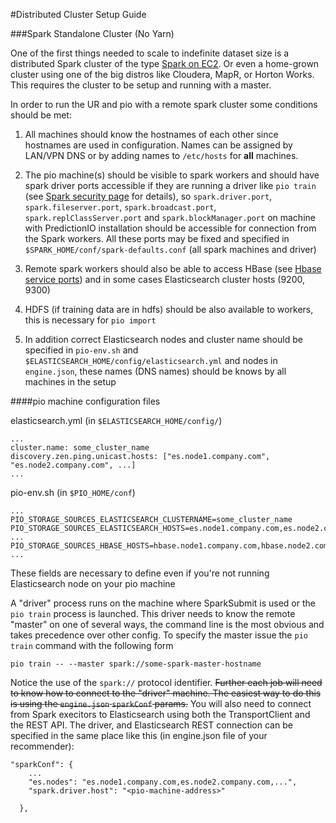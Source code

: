 #Distributed Cluster Setup Guide

###Spark Standalone Cluster (No Yarn)

One of the first things needed to scale to indefinite dataset size is a distributed Spark cluster of the type [Spark on EC2](http://spark.apache.org/docs/latest/ec2-scripts.html). Or even a home-grown cluster using one of the big distros like Cloudera, MapR, or Horton Works. This requires the cluster to be setup and running with a master. 

In order to run the UR and pio with a remote spark cluster some conditions should be met:

1. All machines should know the hostnames of each other since hostnames are used in configuration. Names can be assigned by LAN/VPN DNS or by adding names to `/etc/hosts` for **all** machines.

2. The pio machine(s) should be visible to spark workers and should have spark driver ports accessible if they are running a driver like `pio train` (see [Spark security page](http://spark.apache.org/docs/latest/security.html#configuring-ports-for-network-security) for details), so `spark.driver.port`, `spark.fileserver.port`, `spark.broadcast.port`, `spark.replClassServer.port` and `spark.blockManager.port` on machine with PredictionIO installation should be accessible for connection from the Spark workers. All these ports may be fixed and specified in `$SPARK_HOME/conf/spark-defaults.conf` (all spark machines and driver)

3. Remote spark workers should also be able to access HBase (see [Hbase service ports](https://docs.hortonworks.com/HDPDocuments/HDP2/HDP-2.3.2/bk_HDP_Reference_Guide/content/hbase-ports.html)) and in some cases Elasticsearch cluster hosts (9200, 9300)

4. HDFS (if training data are in hdfs) should be also available to workers, this is necessary for `pio import`

5. In addition correct Elasticsearch nodes and cluster name should be specified in `pio-env.sh` and `$ELASTICSEARCH_HOME/config/elasticsearch.yml` and nodes in `engine.json`, these names (DNS names) should be knows by all machines in the setup

####pio machine configuration files

elasticsearch.yml (in `$ELASTICSEARCH_HOME/config/`)
	
	...
	cluster.name: some_cluster_name
	discovery.zen.ping.unicast.hosts: ["es.node1.company.com", "es.node2.company.com", ...]
	...

pio-env.sh (in `$PIO_HOME/conf`)
	
	...
	PIO_STORAGE_SOURCES_ELASTICSEARCH_CLUSTERNAME=some_cluster_name
	PIO_STORAGE_SOURCES_ELASTICSEARCH_HOSTS=es.node1.company.com,es.node2.company.com,..
	...
	PIO_STORAGE_SOURCES_HBASE_HOSTS=hbase.node1.company.com,hbase.node2.company.com,..
	...
	
These fields are necessary to define even if you're not running Elasticsearch node on your pio machine

A "driver" process runs on the machine where SparkSubmit is used or the `pio train` process is launched. This driver needs to know the remote "master" on one of several ways, the command line is the most obvious and takes precedence over other config. To specify the master issue the `pio train` command with the following form 

    pio train -- --master spark://some-spark-master-hostname

Notice the use of the `spark://` protocol identifier. <del>Further each job will need to know how to connect to the "driver" machine. The easiest way to do this is using the `engine.json` `sparkConf` params.</del> You will also need to connect from Spark execitors to Elasticsearch using both the TransportClient and the REST API. The driver, and Elasticsearch REST connection can be specified in the same place like this (in engine.json file of your recommender):

```
"sparkConf": {
    ...
    "es.nodes": "es.node1.company.com,es.node2.company.com,...",
    "spark.driver.host": "<pio-machine-address>"

  },
```



